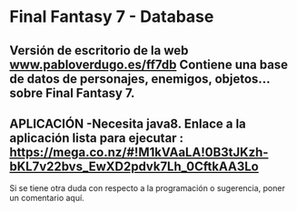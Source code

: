 # Final Fantasy 7 - Database
Versión de escritorio de la web www.pabloverdugo.es/ff7db
Contiene una base de datos de personajes, enemigos, objetos... sobre Final Fantasy 7.
------------------------------
APLICACIÓN
-Necesita java8.
Enlace a la aplicación lista para ejecutar : https://mega.co.nz/#!M1kVAaLA!0B3tJKzh-bKL7v22bvs_EwXD2pdvk7Lh_0CftkAA3Lo
------------------------------
Si se tiene otra duda con respecto a la programación o sugerencia, 
poner un comentario aquí.
